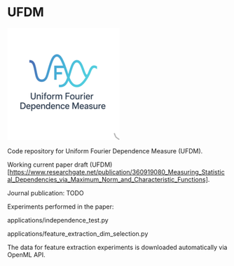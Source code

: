 # UFDM
![UFDM](ufdm.png "UFDM")

Code repository for Uniform Fourier Dependence Measure (UFDM).

Working current paper draft (UFDM)[https://www.researchgate.net/publication/360919080_Measuring_Statistical_Dependencies_via_Maximum_Norm_and_Characteristic_Functions].

Journal publication: TODO

Experiments performed in the paper:

applications/independence_test.py

applications/feature_extraction_dim_selection.py

The data for feature extraction experiments is downloaded automatically via OpenML API.
